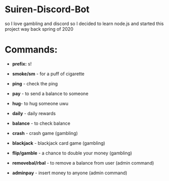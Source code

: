 # Suiren-Discord-Bot
so I love gambling and discord so I decided to learn node.js and started this project way back spring of 2020

# Commands:
- **prefix:** s!

- **smoke/sm** - for a puff of cigarette
- **ping** - check the ping
- **pay** - to send a balance to someone
- **hug**- to hug someone uwu
- **daily** - daily rewards
- **balance** -  to check balance
- **crash** - crash game (gambling)
- **blackjack** - blackjack card game (gambling)
- **flip/gamble** - a chance to double your money (gambling)
- **removebal/rbal** - to remove a balance from user (admin command)
- **adminpay** - insert money to anyone (admin command)
